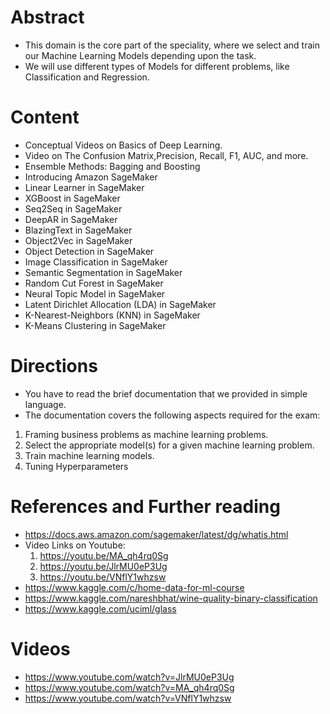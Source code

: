 # Abstract

* This domain is the core part of the speciality, where we select and train our Machine Learning Models depending upon the task.
* We will use different types of Models for different problems, like Classification and Regression.

# Content

* Conceptual Videos on Basics of Deep Learning.
* Video on The Confusion Matrix,Precision, Recall, F1, AUC, and more.
* Ensemble Methods: Bagging and Boosting
* Introducing Amazon SageMaker
* Linear Learner in SageMaker
* XGBoost in SageMaker
* Seq2Seq in SageMaker
* DeepAR in SageMaker
* BlazingText in SageMaker
* Object2Vec in SageMaker
* Object Detection in SageMaker
* Image Classification in SageMaker
* Semantic Segmentation in SageMaker
* Random Cut Forest in SageMaker
* Neural Topic Model in SageMaker
* Latent Dirichlet Allocation (LDA) in SageMaker
* K-Nearest-Neighbors (KNN) in SageMaker
* K-Means Clustering in SageMaker

# Directions

* You have to read the brief documentation that we provided in simple language.
* The documentation covers the following aspects required for the exam:
1. Framing business problems as machine learning problems.
2. Select the appropriate model(s) for a given machine learning problem.
3. Train machine learning models.
4. Tuning Hyperparameters

# References and Further reading

* https://docs.aws.amazon.com/sagemaker/latest/dg/whatis.html
* Video Links on Youtube:
  1) https://youtu.be/MA_qh4rq0Sg
  2) https://youtu.be/JlrMU0eP3Ug
  3) https://youtu.be/VNflY1whzsw
* https://www.kaggle.com/c/home-data-for-ml-course
* https://www.kaggle.com/nareshbhat/wine-quality-binary-classification
* https://www.kaggle.com/uciml/glass

# Videos 

* https://www.youtube.com/watch?v=JlrMU0eP3Ug
* https://www.youtube.com/watch?v=MA_qh4rq0Sg
* https://www.youtube.com/watch?v=VNflY1whzsw

